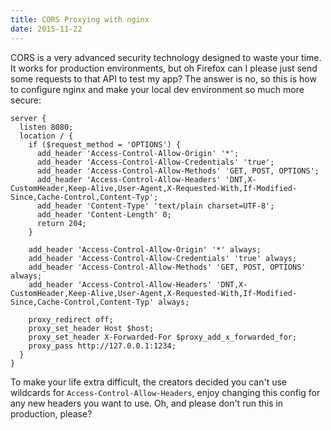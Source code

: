 ```yaml
---
title: CORS Proxying with nginx
date: 2015-11-22
---
```


CORS is a very advanced security technology designed to waste your time. It works for production environments,
but oh Firefox can I please just send some requests to that API to test
my app? The answer is no, so this is how to configure nginx and make your local
dev environment so much more secure:

    server {
      listen 8080;
      location / {
        if ($request_method = 'OPTIONS') {
          add_header 'Access-Control-Allow-Origin' '*';
          add_header 'Access-Control-Allow-Credentials' 'true';
          add_header 'Access-Control-Allow-Methods' 'GET, POST, OPTIONS';
          add_header 'Access-Control-Allow-Headers' 'DNT,X-CustomHeader,Keep-Alive,User-Agent,X-Requested-With,If-Modified-Since,Cache-Control,Content-Typ';
          add_header 'Content-Type' 'text/plain charset=UTF-8';
          add_header 'Content-Length' 0;
          return 204;
        }

        add_header 'Access-Control-Allow-Origin' '*' always;
        add_header 'Access-Control-Allow-Credentials' 'true' always;
        add_header 'Access-Control-Allow-Methods' 'GET, POST, OPTIONS' always;
        add_header 'Access-Control-Allow-Headers' 'DNT,X-CustomHeader,Keep-Alive,User-Agent,X-Requested-With,If-Modified-Since,Cache-Control,Content-Typ' always;

        proxy_redirect off;
        proxy_set_header Host $host;
        proxy_set_header X-Forwarded-For $proxy_add_x_forwarded_for;
        proxy_pass http://127.0.0.1:1234;
      }
    }

To make your life extra difficult, the creators decided you can't use wildcards for `Access-Control-Allow-Headers`, enjoy changing this config for any new headers you want to use. Oh, and please don't run this in production, please?
